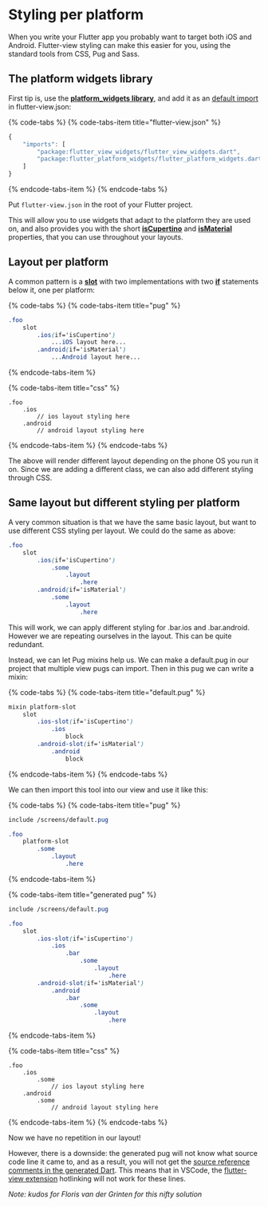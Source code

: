 # Styling per platform

When you write your Flutter app you probably want to target both iOS and Android. Flutter-view styling can make this easier for you, using the standard tools from CSS, Pug and Sass.

## The platform widgets library

First tip is, use the [**platform\_widgets library**](https://pub.dartlang.org/packages/flutter_platform_widgets), and add it as an [default import](configuring-flutter-view.md#imports) in flutter-view.json:

{% code-tabs %}
{% code-tabs-item title="flutter-view.json" %}
```javascript
{
	"imports": [
		"package:flutter_view_widgets/flutter_view_widgets.dart",
		"package:flutter_platform_widgets/flutter_platform_widgets.dart"
	]
}
```
{% endcode-tabs-item %}
{% endcode-tabs %}

Put `flutter-view.json` in the root of your Flutter project.

This will allow you to use widgets that adapt to the platform they are used on, and also provides you with the short [**isCupertino**](https://pub.dartlang.org/documentation/flutter_platform_widgets/latest/flutter_platform_widgets/isCupertino.html) and [**isMaterial**](https://pub.dartlang.org/documentation/flutter_platform_widgets/latest/flutter_platform_widgets/isMaterial.html) properties, that you can use throughout your layouts.

## Layout per platform

A common pattern is a [**slot**](flow-control.md#slot) with two implementations with two [**if**](flow-control.md#if) statements below it, one per platform:

{% code-tabs %}
{% code-tabs-item title="pug" %}
```css
.foo
    slot
        .ios(if='isCupertino')
            ...iOS layout here...
        .android(if='isMaterial')
            ...Android layout here...
```
{% endcode-tabs-item %}

{% code-tabs-item title="css" %}
```
.foo
    .ios
        // ios layout styling here
    .android
        // android layout styling here
```
{% endcode-tabs-item %}
{% endcode-tabs %}

The above will render different layout depending on the phone OS you run it on. Since we are adding a different class, we can also add different styling through CSS.

## Same layout but different styling per platform

A very common situation is that we have the same basic layout, but want to use different CSS styling per layout. We could do the same as above:

```css
.foo
    slot
        .ios(if='isCupertino')
            .some
                .layout
                    .here
        .android(if='isMaterial')
            .some
                .layout
                    .here
```

This will work, we can apply different styling for .bar.ios and .bar.android. However we are repeating ourselves in the layout. This can be quite redundant.

Instead, we can let Pug mixins help us. We can make a default.pug in our project that multiple view pugs can import. Then in this pug we can write a mixin:

{% code-tabs %}
{% code-tabs-item title="default.pug" %}
```css
mixin platform-slot
	slot
		.ios-slot(if='isCupertino')
			.ios
				block
		.android-slot(if='isMaterial')
			.android
				block
```
{% endcode-tabs-item %}
{% endcode-tabs %}

We can then import this tool into our view and use it like this:

{% code-tabs %}
{% code-tabs-item title="pug" %}
```css
include /screens/default.pug

.foo
    platform-slot
        .some
            .layout
                .here
```
{% endcode-tabs-item %}

{% code-tabs-item title="generated pug" %}
```css
include /screens/default.pug

.foo
    slot
        .ios-slot(if='isCupertino')
			.ios
                .bar
                    .some
                        .layout
                            .here
        .android-slot(if='isMaterial')
            .android
                .bar
                    .some
                        .layout
                            .here 
```
{% endcode-tabs-item %}

{% code-tabs-item title="css" %}
```
.foo
    .ios
        .some
            // ios layout styling here
    .android
        .some
            // android layout styling here
```
{% endcode-tabs-item %}
{% endcode-tabs %}

Now we have no repetition in our layout! 

However, there is a downside: the generated pug will not know what source code line it came to, and as a result, you will not get the [source reference comments in the generated Dart](configuring-flutter-view.md#showpuglinenumbers). This means that in VSCode, the [flutter-view extension](../get-started/vs-code-support.md#linking-between-pug-and-generated-dart) hotlinking will not work for these lines.

_Note: kudos for Floris van der Grinten for this nifty solution_

